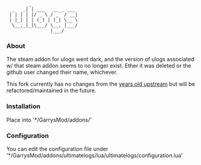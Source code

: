 ```
        _                 
  _   _| | ___   __ _ ___ 
 | | | | |/ _ \ / _` / __|
 | |_| | | (_) | (_| \__ \
  \__,_|_|\___/ \__, |___/
                |___/     
```
### About

The steam addon for ulogs went dark, and the version of ulogs associated w/ that steam addon seems to no longer exist. Ether it was deleted or the github user changed their name, whichever.

This fork currently has no changes from the [years old upstream](https://github.com/100acrebb/ulogs) but will be refactored/maintained in the future.

### Installation

Place into '*/GarrysMod/addons/'

### Configuration

You can edit the configuration file under '*/GarrysMod/addons/ultimatelogs/lua/ultimatelogs/configuration.lua'
